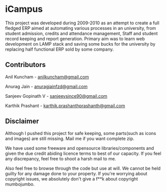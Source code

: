 iCampus
=======

This project was developed during 2009-2010 as an attempt to create a full fledged ERP aimed at automating various processes in an university, from student admission, credits and attendance management, Staff and student record keeping and report generation. Primary aim was to learn web development on LAMP stack and saving some bucks for the university by replacing half functional ERP sold by some company.

Contributors
--------------
Anil Kuncham - anilkuncham@gmail.com

Anurag Jain - anuragjainfzd@gmail.com

Sanjeev Gopinath V - sanjeevsince90@gmail.com

Karthik Prashant - karthik.prashanthprashanth@gmail.com


Disclaimer
-----------
Although I pushed this project for safe keeping, some parts(such as icons and images) are still missing. Mail me if you want complete zip.

We have used some freeware and opensource libraries/components and given the due credit abiding licence terms to best of our capacity. If you feel any discrepancy, feel free to shoot a harsh mail to me.

Also feel free to browse through the code but use at will. We cannot be held guilty for any damage done to your property. If you're worrying about copyright issues, we absolutely don't give a f**k about copyright mumbojumbo.
